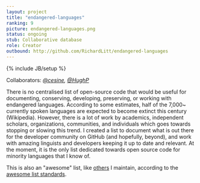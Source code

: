 ```yaml
---
layout: project
title: "endangered-languages"
ranking: 9
picture: endangered-languages.png
status: ongoing
stub: Collaborative database
role: Creator
outbound: http://github.com/RichardLitt/endangered-languages
---
```

{% include JB/setup %}

Collaborators: _[@cesine](https://github.com/cesine), [@HughP](https://github.com/HughP)_

There is no centralised list of open-source code that would be useful for documenting, conserving, developing, preserving, or working with endangered languages. According to some estimates, half of the 7,000~ currently spoken languages are expected to become extinct this century (Wikipedia). However, there is a lot of work by academics, independent scholars, organizations, communities, and individuals which goes towards stopping or slowing this trend. I created a list to document what is out there for the developer community on GitHub (and hopefully, beyond), and work with amazing linguists and developers keeping it up to date and relevant. At the moment, it is the only list dedicated towards open source code for minority languages that I know of.

This is also an "awesome" list, like [others](../awesome) I maintain, according to the [awesome list standards](https://github.com/sindresorhus/awesome).